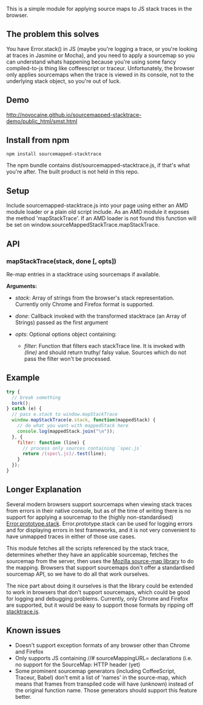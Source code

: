 This is a simple module for applying source maps to JS stack traces in the browser. 

## The problem this solves

You have Error.stack() in JS (maybe you're logging a trace, or you're looking at
traces in Jasmine or Mocha), and you need to apply a sourcemap so you can
understand whats happening because you're using some fancy compiled-to-js thing
like coffeescript or traceur. Unfortunately, the browser only applies sourcemaps when the
trace is viewed in its console, not to the underlying stack object, so you're
out of luck.

## Demo

http://novocaine.github.io/sourcemapped-stacktrace-demo/public_html/smst.html

## Install from npm

```
npm install sourcemapped-stacktrace
```

The npm bundle contains dist/sourcemapped-stacktrace.js, if that's what you're
after. The built product is not held in this repo.

## Setup

Include sourcemapped-stacktrace.js into your page using either an AMD module
loader or a plain old script include. As an AMD module it exposes the method
'mapStackTrace'. If an AMD loader is not found this function will be set on
window.sourceMappedStackTrace.mapStackTrace.

## API 

### mapStackTrace(stack, done [, opts])

Re-map entries in a stacktrace using sourcemaps if available.

**Arguments:**

- *stack*: Array of strings from the browser's stack representation. Currently only Chrome 
and Firefox format is supported.

- *done*: Callback invoked with the transformed stacktrace (an Array of Strings) passed as the first argument

- *opts*: Optional options object containing:
  - *filter*: Function that filters each stackTrace line.
              It is invoked with _(line)_ and should return truthy/ falsy value.
              Sources which do not pass the filter won't be processed.

## Example

```javascript
try {
  // break something
  bork();
} catch (e) {
  // pass e.stack to window.mapStackTrace
  window.mapStackTrace(e.stack, function(mappedStack) {
    // do what you want with mappedStack here
    console.log(mappedStack.join("\n"));
  }, {
    filter: function (line) {
      // process only sources containing `spec.js`
      return /(spec\.js)/.test(line);
    }
  });
}
```

## Longer Explanation

Several modern browsers support sourcemaps when viewing stack traces from errors in their native console, but as of the time of writing there is no support for applying a sourcemap to the (highly non-standardised) [Error.prototype.stack](https://developer.mozilla.org/en-US/docs/Web/JavaScript/Reference/Global_Objects/Error/Stack). Error.prototype.stack can be used for logging errors and for displaying errors in test frameworks, and it is not very convenient to have unmapped traces in either of those use cases.

This module fetches all the scripts referenced by the stack trace, determines
whether they have an applicable sourcemap, fetches the sourcemap from the
server, then uses the [Mozilla source-map library](https://github.com/mozilla/source-map/) to do the mapping. Browsers that support sourcemaps don't offer a standardised sourcemap API, so we have to do all that work ourselves.

The nice part about doing it ourselves is that the library could be extended to
work in browsers that don't support sourcemaps, which could be good for
logging and debugging problems. Currently, only Chrome and Firefox are supported, but it
would be easy to support those formats by ripping off [stacktrace.js](https://github.com/stacktracejs/stacktrace.js/).

## Known issues

* Doesn't support exception formats of any browser other than Chrome and
  Firefox
* Only supports JS containing //# sourceMappingURL= declarations (i.e. no
  support for the SourceMap: HTTP header (yet)
* Some prominent sourcemap generators (including CoffeeScript, Traceur, Babel)
  don't emit a list of 'names' in the source-map, which means that frames from transpiled code will have (unknown) instead of the original function name. Those generators should support this feature better.
